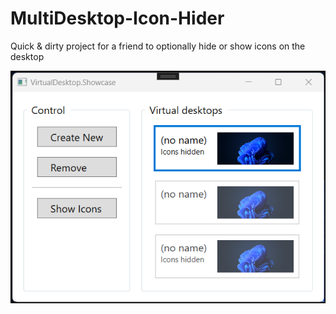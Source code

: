 # MultiDesktop-Icon-Hider

Quick & dirty project for a friend to optionally hide or show icons on the desktop

![Alt text](image.png)